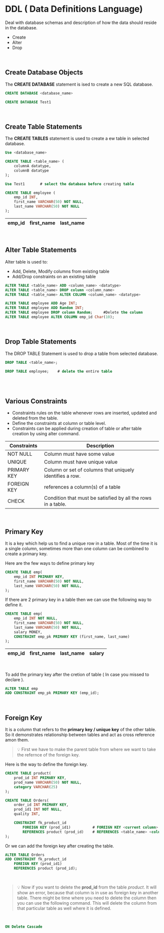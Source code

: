 # DDL ( Data Definitions Language)



Deal with database schemas and description of how the data should reside in the database.
- Create
- Alter
- Drop

<br>

## Create Database Objects



The **CREATE DATABASE** statement is ised to create a new SQL database.

```SQL
CREATE DATABASE <database_name>
```
```SQL
CREATE DATABASE Test1
```
<br>

## Create Table Statements



The **CREATE TABLES** statement is used to create a ew table in selected database.

```SQL
Use <database_name>

CREATE TABLE <table_name> (
    columnA datatype,
    columnB datatype
);
```
```SQL
Use Test1       # select the database before creating table

CREATE TABLE employee (
    emp_id INT,
    first_name VARCHAR(50) NOT NULL,
    last_name VARCHAR(50) NOT NULL
);
```
|emp_id|first_name|last_name|
|-|-|-|
<br>

## Alter Table Statements



Alter table is used to:
- Add, Delete, Modify columns from existing table
- Add/Drop constraints on an existing table

```SQL
ALTER TABLE <table_name> ADD <column_name> <datatype>
ALTER TABLE <table_name> DROP column <column_name>
ALTER TABLE <table_name> ALTER COLUMN <column_name> <datatype>
```
```SQL
ALTER TABLE employee ADD Age INT;
ALTER TABLE employee ADD Random INT;
ALTER TABLE employee DROP column Random;     #Delete the column
ALTER TABLE employee ALTER COLUMN emp_id Char(10);
```
<br>

## Drop Table Statements



The DROP TABLE Statement is used to drop a table from selected database.

```SQL
DROP TABLE <table_name>;
```
```SQL
DROP TABLE employee;    # delete the entire table
```
<br>

<br>

## Various Constraints



- Constraints rules on the table whenever rows are inserted, updated and deleted from the table.
- Define the constraints at column or table level.
- Constraints can be applied during creation of table or after table creation by using alter command.

|Constraints|Description|
|--|--|
|NOT NULL|Column must have some value|
|UNIQUE|Column must have unique value|
|PRIMARY KEY|Column or set of columns that uniquely identifies a row.|
|FOREIGN KEY|references a column(s) of a table|
|CHECK|Condition that must be satisfied by all the rows in a table.|


<br>

## Primary Key 

It is a key which help us to find a unique row in a table. Most of the time it is a single column, sometimes more than one column can be combined to create a primary key.

Here are the few ways to define primary key 

```SQL
CREATE TABLE emp(
    emp_id INT PRIMARY KEY,
    first_name VARCHAR(50) NOT NULL,
    last_name VARCHAR(50) NOT NULL,
);
```


If there are 2 primary key in a table then we can use the following way to define it.

```SQL
CREATE TABLE emp(
    emp_id INT NOT NULL,
    first_name VARCHAR(50) NOT NULL,
    last_name VARCHAR(50) NOT NULL,
    salary MONEY,
    CONSTRAINT emp_pk PRIMARY KEY (first_name, last_name)
);
```

|emp_id|**first_name**|**last_name**|salary|
|-|-|-|-|

<br>

To add the primary key after the cretion of table ( In case you missed to declare ).

```SQL
ALTER TABLE emp
ADD CONSTRAINT emp_pk PRIMARY KEY (emp_id);
```

<br>

## Foreign Key

It is a column that refers to the **primary key / unique key** of the other table. So it demonstrates relationship between tables and act as cross reference amon them.

> 💡 First we have to make the parent table from where we want to take the refernce of the foreign key.

Here is the way to define the foreign key. 

```SQL
CREATE TABLE product(
    prod_id INT PRIMARY KEY,
    prod_name VARCHAR(50) NOT NULL,
    category VARCHAR(25)
);

CREATE TABLE Orders(
    order_id INT PRIMARY KEY,
    prod_id1 INT NOT NULL,
    quality INT,

    CONSTRAINT fk_product_id
        FOREIGN KEY (prod_id1)          # FOREIGN KEY <current column>
        REFERENCES product (prod_id)    # REFERENCES <table_name> <column>
);
```
Or we can add the foreign key after creating the table.

```SQL
ALTER TABLE Orders
ADD CONSTRAINT fk_product_id
    FOREIGN KEY (prod_id1)        
    REFERENCES product (prod_id); 
```
<br>

> 💡 Now if you want to delete the **prod_id** from the table *product*. It will show an error, because that column is in use as foreign key in another table. 
There might be time where you need to delete the column then you can use the following command. This will delete the column from that particular table as well where it is defined.

<br>

```SQL
ON Delete Cascade
``` 